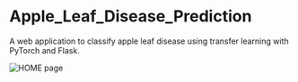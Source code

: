 # Apple_Leaf_Disease_Prediction

A web application to classify apple leaf disease using transfer learning
with PyTorch and Flask.

![HOME page](https://user-images.githubusercontent.com/78149796/220984197-64df73df-5343-4b59-918b-8a0d4911ada5.png)
